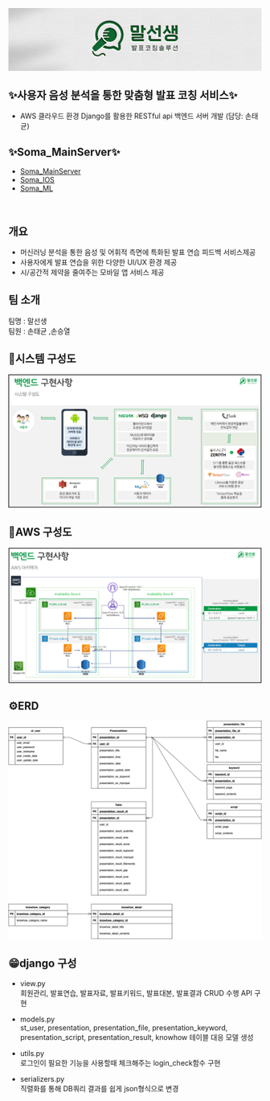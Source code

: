 ![image](/resource/speechteacher_logo2.jpg)

## ✨사용자 음성 분석을 통한 맞춤형 발표 코칭 서비스✨  
- AWS 클라우드 환경 Django를 활용한 RESTful api 백엔드 서버 개발 (담당: 손태균)

## ✨Soma_MainServer✨  
- [Soma_MainServer](https://git.swmgit.org/swm-12/12_swm48/soma_mainserver)
- [Soma_IOS](https://git.swmgit.org/swm-12/12_swm48/soma_ios)
- [Soma_ML](https://git.swmgit.org/swm-12/12_swm48/soma_ml)
<br>

## 개요  
- 머신러닝 분석을 통한 음성 및 어휘적 측면에 특화된 발표 연습 피드백 서비스제공
- 사용자에게 발표 연습을 위한 다양한 UI/UX 환경 제공 
- 시/공간적 제약을 줄여주는 모바일 앱 서비스 제공

## 팀 소개
팀명 : 말선생<br>
팀원 : 손태균 ,손승열<br>


## 🌟시스템 구성도  
![image](/resource/system_archtecture.png)

## 🔎AWS 구성도  
![image](/resource/aws_archtecture2.png)

## ⚙️ERD
![image](/resource/ERD_structure.png)


## 😁django 구성

- view.py <br>
회원관리, 발표연습, 발표자료, 발표키워드, 발표대본, 발표결과 CRUD 수행 API 구현<br>

- models.py<br>
st_user, presentation, presentation_file, presentation_keyword, presentation_script, presentation_result, knowhow 테이블 대응 모델 생성<br>

- utils.py<br>
로그인이 필요한 기능을 사용할때 체크해주는 login_check함수 구현<br>

- serializers.py<br>
직렬화를 통해 DB쿼리 결과를 쉽게 json형식으로 변경<br>


